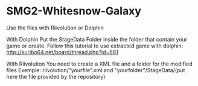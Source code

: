 # SMG2-Whitesnow-Galaxy
Use the files with Riivolution or Dolphin

With Dolphin
Put the StageData Folder inside the folder that contain your game or create.
Follow this tutorial to use extracted game with dolphin: http://kuribo64.net/board/thread.php?id=681

With Riivolution
You need to create a XML file and a folder for the modified files
Exemple: riivolution/"yourfile".xml   and   "yourfolder"/StageData/(put here the file provided by the repository)
